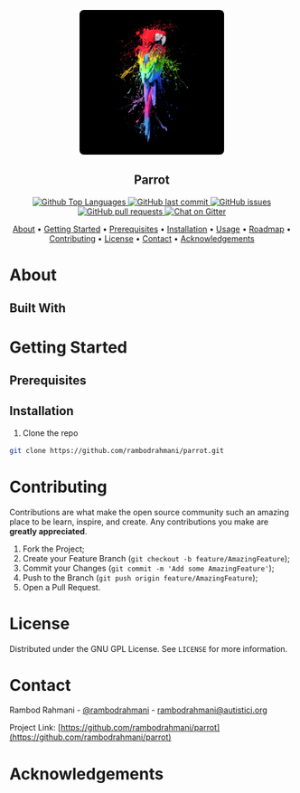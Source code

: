 <!--
*** File: README.md
***       Parrot Repository root directory README file.
***
*** Author: Rambod Rahmani <rambodrahmani@autistici.org>
***         Created on 01/11/2019.
-->


<!-- PROJECT LOGO -->
<p align="center">
    <a href="https://github.com/othneildrew/Best-README-Template">
        <img src="images/logo.jpg" alt="Logo" height="256">
    </a>
    <h2 align="center">Parrot</h3>
</p>


<!-- PROJECT SHIELDS -->
<p align="center">
    <a href="#">
    <img src="https://img.shields.io/github/languages/top/rambodrahmani/parrot.svg?logo=github" alt="Github Top Languages">
    <a href="https://github.com/rambodrahmani/parrot/commits/develop">
    <img src="https://img.shields.io/github/last-commit/rambodrahmani/parrot.svg?logo=github" alt="GitHub last commit">
    <a href="https://github.com/rambodrahmani/parrot/issues">
    <img src="https://img.shields.io/github/issues-raw/rambodrahmani/parrot.svg?logo=github" alt="GitHub issues">
    <a href="https://github.com/rambodrahmani/parrot/pulls">
    <img src="https://img.shields.io/github/issues-pr-raw/rambodrahmani/parrot.svg?logo=github" alt="GitHub pull requests">
    <a href="https://gitter.im/rr-parrot/devops">
    <img src="https://img.shields.io/gitter/room/rambodrahmani/parrot.svg?logo=gitter" alt="Chat on Gitter">
</p>


<!-- TABLE OF CONTENTS -->
<p align="center">
    <a href="#about-the-project">About</a> •
    <a href="#getting-started">Getting Started</a> •
    <a href="#prerequisites">Prerequisites</a> •
    <a href="#installation">Installation</a> •
    <a href="#usage">Usage</a> •
    <a href="#roadmap">Roadmap</a> •
    <a href="#contributing">Contributing</a> •
    <a href="#license">License</a> •
    <a href="#contact">Contact</a> •
    <a href="#acknowledgements">Acknowledgements</a>    
</p>


<!-- ABOUT -->
# About

## Built With


<!-- GETTING STARTED -->
# Getting Started

## Prerequisites

## Installation
1. Clone the repo
```sh
git clone https://github.com/rambodrahmani/parrot.git
```


<!-- CONTRIBUTING -->
# Contributing
Contributions are what make the open source community such an amazing place to
be learn, inspire, and create. Any contributions you make are **greatly
appreciated**.

1. Fork the Project;
2. Create your Feature Branch (`git checkout -b feature/AmazingFeature`);
3. Commit your Changes (`git commit -m 'Add some AmazingFeature'`);
4. Push to the Branch (`git push origin feature/AmazingFeature`);
5. Open a Pull Request.


<!-- LICENSE -->
# License
Distributed under the GNU GPL License. See `LICENSE` for more information.


<!-- CONTACT -->
# Contact
Rambod Rahmani - [@rambodrahmani](https://www.linkedin.com/in/rambodrahmani) - rambodrahmani@autistici.org

Project Link: [https://github.com/rambodrahmani/parrot](https://github.com/rambodrahmani/parrot)


<!-- ACKNOWLEDGEMENTS -->
# Acknowledgements

